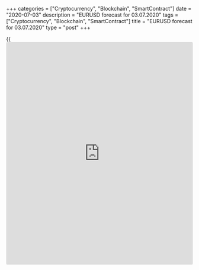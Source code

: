 +++
categories = ["Cryptocurrency", "Blockchain", "SmartContract"]
date = "2020-07-03"
description = "EURUSD forecast for 03.07.2020"
tags = ["Cryptocurrency", "Blockchain", "SmartContract"]
title = "EURUSD forecast for 03.07.2020"
type = "post"
+++

{{<iframe id="large-banner" src="https://www.bounty.group/#slide=6.0" width="100%" height="600" scrolling="no" style="border: 0px solid rgb(216, 221, 230); border-radius: 3px;">}}

July 3, 2020

July 3, 2020

Dollar throws a loopDmitri Demidenko

## Fundamental US dollar forecast for today

### US economy faces a negative feedback loop

“The weaker is the economy, the stronger is the currency”. This is the
principle, according to which the US dollar is trading after the Fed has
cut the interest rates, turning the USD into a major safe-haven. US weak
domestic data have strengthened the dollar and vice versa. The US jobs
report signaled that the greenback can be rising even if the economic
data are strong. “The stronger is the economy, the stronger is the
currency”. It is just because the situation could be worse tomorrow. The
US economy faces a negative feedback loop. The increase in the
employment rate results in a jump of new COVID-19 cases, which is likely
to cause the loss of jobs soon.

The decline in the unemployment rate from 13.3% to 11.1%, the growth of
non-farm payrolls is a record single-month gain since the records
started in 1939 (+4.8 million), and an increase in the number of people
receiving unemployment benefits from 59,000 to 19.3 million suggest two
controversial scenarios. The first two indicators signal a V-shaped
recovery of the US economy, the latter one shows that people are still
being fired. However, the employment rate fails to reach the levels
recorded in February by approximately 14.7 million (9.6%), and
unemployment, according to forecasts of the Congressional Budget Office,
will not be able to return to the level of 3.5%, which was before the
pandemic, until the end of the next decade. CBO expects to see
unemployment at 10.5% at the end of 2020.

### Dynamics of U.S. employment

![LiteForex: EURUSD forecast for 03.07.2020][1]

 _Source: Bloomberg._

In June, about 40% of the increase in payrolls was led by leisure and
hospitality. The report of the Labor Department considers only the first
half of the month, so there can well be a jump in new coronavirus cases
in the second half. The opening of hotels and restaurants is the best
environment for the coronavirus spread. The US has entered a negative
feedback cycle when a return to work results in a deterioration in the
epidemiological situation. The greater is the employment growth, the
more there are new COVID-19 cases. Until the pandemic is under control,
the US economy won’t recover. The US jobs report for June could be the
last positive reading before a deeper downturn. In July, the data could
show a different picture.

### Dynamics of new COVID-19 cases in the USA

![LiteForex: EURUSD forecast for 03.07.2020][2]

 _Source: Financial Times._

The upcoming negative feedback loop “higher employment-more coronavirus
cases-lower employment” breaks the major investment idea of the past
three months, associated with a rise of the global risk appetite. That
is why the correlation of the [S&P 500][3] and the US dollar is getting
weaker, and the [EUR/USD][4] bulls have failed to break out the
resistance at 1.129. If the US economy is strong today and weak
tomorrow, the rally of the US stock can quickly turn into a fall. The
markets are rising on the expectations, and, when the expectations are
negative, it is better to be careful.

The Forex market is entering a period when the expectation of a disaster
(a W-shaped rebound of the US economy) is scarier than the disaster
itself. It is a favorable environment for the greenback. The US stock
market, as well as the euro, can only be supported by the coronavirus
vaccine. Until then, the breakout of the support at 1.122-1.1225 will
make the  [EUR/USD][4]  more likely to roll down to the important levels
of 1.119 and 1.117.

* * *

P.S. Did you like my article? Share it in social networks: it will be
the best “thank you" :)

Ask me questions and comment below. I’ll be glad to answer your
questions and give necessary explanations.

 **Useful links:**

  * I recommend trying to trade with a reliable broker [here][5]. The system allows you to trade by yourself or copy successful traders from all across the globe.
  * Use my promo-code BLOG for getting deposit bonus 50% on LiteForex platform. Just enter this code in the appropriate field while [depositing][6] your trading account.
  * Telegram channel with high-quality analytics, Forex reviews, training articles, and other useful things for traders <t.me/liteforex>



## Price chart of EURUSD in real time mode

![Dollar throws a loop][7]

The content of this article reflects the author’s opinion and does not
necessarily reflect the official position of LiteForex. The material
published on this page is provided for informational purposes only and
should not be considered as the provision of investment advice for the
purposes of Directive 2004/39/EC.

Rate this article:

{{value}}

( {{count}} {{title}} )

   1. cdn.liteforex.com/cache/uploads/blog_post/eurusd/payrolls-usa-03-07-20.jpg?w=30&s=1fd518269017c3ab09969a842b87fcb1
   2. cdn.liteforex.com/cache/uploads/blog_post/eurusd/covid-usa-03-07-20.jpg?w=30&s=311e3fa67e13f44a232202987df9cdc9
   3. my.liteforex.com/trading/chart?symbol=SPX&returnUrl=true&
   4. my.liteforex.com/trading/chart?symbol=EURUSD&returnUrl=true
   5. my.liteforex.com/?category=analysts-opinions&slug=dollar-throws-a-loop&openPopup=%2Fregistration%2Fpopup&utm_source=blog&utm_medium=article&utm_campaign=bonus
   6. my.liteforex.com/deposit/?category=analysts-opinions&slug=dollar-throws-a-loop&promo_code=BLOG&utm_source=blog&utm_medium=article&utm_campaign=bonus
   7. cdn.liteforex.com/cache/uploads/blog_post/eurusd/liteforex-blog-eurusd-03-07-20.jpg?q=75&w=1000&s=ef0bccac785caddb3436d05561d81b86